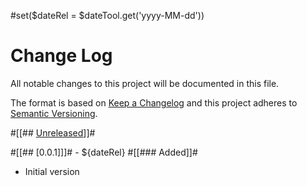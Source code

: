 #set($dateRel = $dateTool.get('yyyy-MM-dd'))
# Change Log
All notable changes to this project will be documented in this file.

The format is based on [Keep a Changelog](http://keepachangelog.com/)
and this project adheres to [Semantic Versioning](http://semver.org/).


#[[## [Unreleased]]]#

#[[## [0.0.1]]]# - ${dateRel}
#[[### Added]]#
- Initial version

[Unreleased]: https://github.com/plandes/${project}/compare/v0.0.1...HEAD
[0.0.2]: https://github.com/plandes/${project}/compare/v0.0.1...v0.0.2
